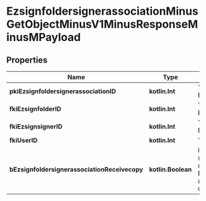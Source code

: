 
# EzsignfoldersignerassociationMinusGetObjectMinusV1MinusResponseMinusMPayload

## Properties
Name | Type | Description | Notes
------------ | ------------- | ------------- | -------------
**pkiEzsignfoldersignerassociationID** | **kotlin.Int** | The unique ID of the Ezsignfoldersignerassociation | 
**fkiEzsignfolderID** | **kotlin.Int** | The unique ID of the Ezsignfolder | 
**fkiEzsignsignerID** | **kotlin.Int** | The unique ID of the Ezsignsigner | 
**fkiUserID** | **kotlin.Int** | The unique ID of the User | 
**bEzsignfoldersignerassociationReceivecopy** | **kotlin.Boolean** | If this flag is true. The signatory will receive a copy of every signed Ezsigndocument even if it ain&#39;t required to sign the document. | 



